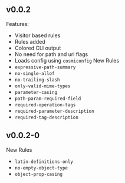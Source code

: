 ## v0.0.2
Features:
- Visitor based rules
- Rules added
- Colored CLI output
- No need for path and url flags
- Loads config using `cosmiconfig`
New Rules
- `expressive-path-summary`
- `no-single-allof`
- `no-trailing-slash`
- `only-valid-mime-types`
- `parameter-casing`
- `path-param-required-field`
- `required-operation-tags`
- `required-parameter-description`
- `required-tag-description`
## v0.0.2-0
New Rules
- `latin-definitions-only`
- `no-empty-object-type`
- `object-prop-casing`
